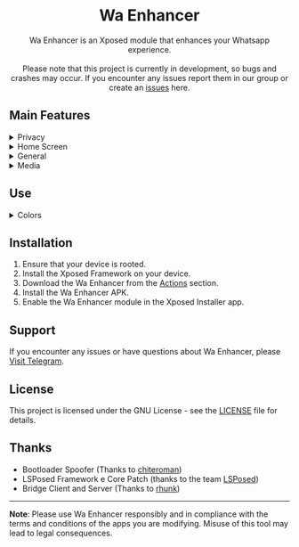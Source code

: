 <div align="center">

# Wa Enhancer

Wa Enhancer is an Xposed module that enhances your Whatsapp experience.<br/><br/>
Please note that this project is currently in development, so bugs and crashes may occur. If you encounter any issues report them in our group or create an [issues](https://github.com/Dev4Mod/WaEnhancer/issues) here.
</div>


## Main Features
<details closed>
  <summary>Privacy</summary>

- `Hide Forwarded Tag`
- `Remove Forward Limit`
- `Disable Pinned Chats Limit`
- `Freeze Last Seen`
- `Hide Status View`
- `Hide Blue Ticks`
- `Hide View Once and Audio Seen`
- `Hide Delivered`
- `Hide Typing`
- `Hide Recording Audio`
- `Disable View Once`
- `Send Blue Ticks upon Reply`
- `Delete for everyone on all messages`
- `Show Edited Message History`
- `Remove See More Button`
- `Anti Revoke Status`
- `Anti Revoke Message`
</details>

<details closed>
  <summary>Home Screen</summary>

- `Show Name`
- `Show Bio`
- `Show DND Button`
- `Separate Groups`
- `Hide Archived Chats`
- `Show Online Dot in Conversation List`
- `Remove Channel Recommendations`
- `Hide Tabs on Home`
- `Enable IGStatus on Home Screen`
- `Filter Chats`
</details>  

<details closed>
  <summary>General</summary>

- `Time in 12-Hour Format`
- `Seconds on Timestamp`
- `Buttons Stroke`
- `Menu Icons`
- `Outlined Icons`
- `New Settings Style`
 </details>


 <details closed>
  <summary>Media</summary>

- `Download Status`
- `Download View Once`
- `HD Quality Videos`
- `HD Quality Images`
- `Send videos in 60fps`
- `Send videos in original resolution`
 </details>

## Use
 <details closed>
  <summary>Colors</summary>

- `New WhatsApp theme`
- `Customize your colors`
 </details>

## Installation
1. Ensure that your device is rooted.
2. Install the Xposed Framework on your device.
3. Download the Wa Enhancer from the [Actions](https://github.com/Dev4Mod/WaEnhancer/actions) section.
4. Install the Wa Enhancer APK.
5. Enable the Wa Enhancer module in the Xposed Installer app.

## Support
If you encounter any issues or have questions about Wa Enhancer, please [Visit Telegram](https://t.me/waenhancer).

## License
This project is licensed under the GNU License - see the [LICENSE](LICENSE) file for details.

## Thanks

* Bootloader Spoofer (Thanks to [chiteroman](https://github.com/chiteroman))
* LSPosed Framework e Core Patch (thanks to the team [LSPosed](https://github.com/LSPosed))
* Bridge Client and Server (Thanks to [rhunk](https://github.com/rhunk/))

---


**Note**: Please use Wa Enhancer responsibly and in compliance with the terms and conditions of the apps you are modifying. Misuse of this tool may lead to legal consequences.
